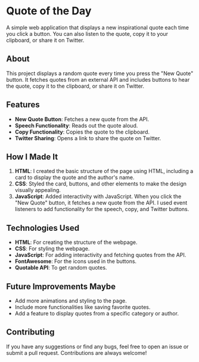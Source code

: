 # Quote of the Day
A simple web application that displays a new inspirational quote each time you click a button. You can also listen to the quote, copy it to your clipboard, or share it on Twitter.

## About
This project displays a random quote every time you press the "New Quote" button. It fetches quotes from an external API and includes buttons to hear the quote, copy it to the clipboard, or share it on Twitter.

## Features
- **New Quote Button**: Fetches a new quote from the API.
- **Speech Functionality**: Reads out the quote aloud.
- **Copy Functionality**: Copies the quote to the clipboard.
- **Twitter Sharing**: Opens a link to share the quote on Twitter.

## How I Made It
1. **HTML**: I created the basic structure of the page using HTML, including a card to display the quote and the author's name.
2. **CSS**: Styled the card, buttons, and other elements to make the design visually appealing.
3. **JavaScript**: Added interactivity with JavaScript. When you click the "New Quote" button, it fetches a new quote from the API. I used event listeners to add functionality for the speech, copy, and Twitter buttons.

## Technologies Used
- **HTML**: For creating the structure of the webpage.
- **CSS**: For styling the webpage.
- **JavaScript**: For adding interactivity and fetching quotes from the API.
- **FontAwesome**: For the icons used in the buttons.
- **Quotable API**: To get random quotes.

## Future Improvements Maybe
- Add more animations and styling to the page.
- Include more functionalities like saving favorite quotes.
- Add a feature to display quotes from a specific category or author.

## Contributing
If you have any suggestions or find any bugs, feel free to open an issue or submit a pull request. Contributions are always welcome!
